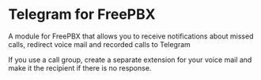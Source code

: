 # Telegram for FreePBX
A module for FreePBX that allows you to receive notifications about missed calls, redirect voice mail and recorded calls to Telegram

If you use a call group, create a separate extension for your voice mail and make it the recipient if there is no response.
